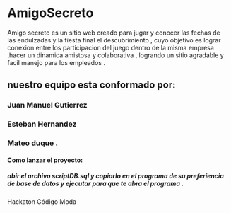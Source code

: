 
# AmigoSecreto

Amigo secreto  es un sitio web creado para  jugar  y conocer las fechas de las endulzadas y la  fiesta final el descubrimiento , cuyo objetivo es lograr conexion entre los  participacion del juego dentro de la misma  empresa ,hacer un dinamica amistosa y colaborativa , logrando un sitio agradable y facil manejo para los empleados .

## nuestro equipo esta conformado por:
### Juan Manuel Gutierrez
### Esteban Hernandez
### Mateo duque .

#### Como lanzar el proyecto:

##### abir el archivo scriptDB.sql y copiarlo en el programa de su preferiencia de base de datos y ejecutar para que te abra el  programa . 


Hackaton Código Moda

